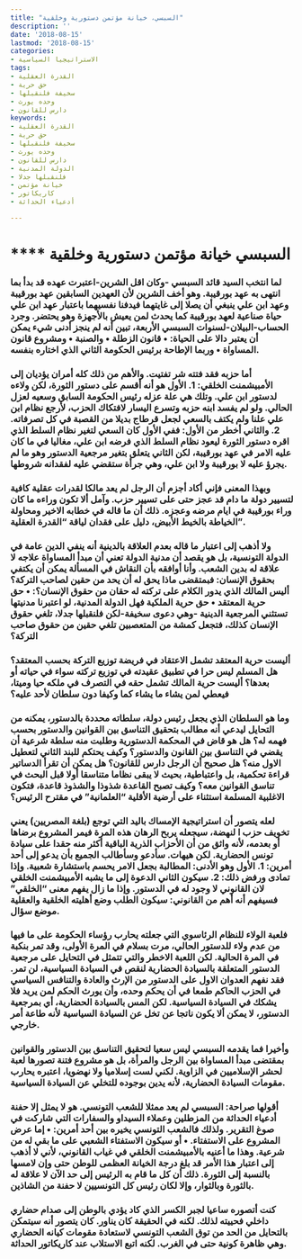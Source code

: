 ```yaml
---
title: "السبسي، خيانة مؤتمن دستورية وخلقية"
description: ''
date: '2018-08-15'
lastmod: '2018-08-15'
categories:
- الاستراتيجيا السياسية
tags:
- القدرة العقلية
- حق حرية
- سخيفة فلنقبلها
- وحده يورث
- دارس للقانون
keywords:
- القدرة العقلية
- حق حرية
- سخيفة فلنقبلها
- وحده يورث
- دارس للقانون
- الدولة المدنية
- فلنقبلها جدلا
- خيانة مؤتمن
- كاريكاتور
- أدعياء الحداثة

---
```

# **** **السبسي خيانة مؤتمن دستورية وخلقية**

### لما انتخب السيد قائد السبسي -وكان اقل الشرين-اعتبرت عهده قد بدأ بما انتهى به عهد بورقيبة. وهو أخف الشرين لأن العهدين السابقين عهد بورقيبة وعهد ابن علي ينبغي أن يصلا إلى غايتهما فيدفنا نفسيهما باعتبار عهد ابن علي حياة صناعية لعهد بورقيبة كما يحدث لمن يعيش بالأجهزة وهو يحتضر. وجرد الحساب-البيلان-لسنوات السبسي الأربعة، تبين أنه لم ينجز أدنى شيء يمكن أن يعتبر دالا على الحياة: • قانون الزطلة • والصنبة • ومشروع قانون المساواة • وربما الإطاحة برئيس الحكومة الثاني الذي اختاره بنفسه.

### أما حزبه فقد فتته شر تفتيت. والأهم من ذلك كله أمران يؤديان إلى الأمبيشمنت الخلقي: 1. الأول هو أنه أقسم على دستور الثورة، لكن ولاءه لدستور ابن علي. وتلك هي علة عزله رئيس الحكومة السابق وسعيه لعزل الحالي. ولو لم يفسد ابنه حزبه وتسرع اليسار لافتكاك الحزب، لأرجع نظام ابن علي علنا ولم يكتف بالسعي لجعل قرطاج بديلا من القصبة في كل تصرفاته. 2. والثاني أخطر من الأول: ففي الأول كان السعي لتغير نظام السلط الذي اقره دستور الثورة ليعود نظام السلط الذي فرضه ابن علي، مغاليا في ما كان عليه الامر في عهد بورقيبة، لكن الثاني يتعلق بتغير مرجعية الدستور وهو ما لم يجرؤ عليه لا بورقيبة ولا ابن علي، وهي جرأة ستقضي عليه لفقدانه شروطها.

### وبهذا المعنى فإني أكاد أجزم أن الرجل لم يعد مالكا لقدرات عقلية كافية لتسيير دولة ما دام قد عجز حتى على تسيير حزب. وآمل ألا تكون وراءه ما كان وراء بورقيبة في ايام مرضه وعجزه. ذلك أن ما قاله في خطابه الاخير ومحاولة الخياطة بالخيط الأبيض، دليل على فقدان لياقة “القدرة العقلية”.

### ولا أذهب إلى اعتبار ما قاله بعدم العلاقة بالدينية أنه ينفي الدين عامة في الدولة التونسية، بل هو يقصد أن مدنية الدولة تعني أن مبدأ المساواة علاجه لا علاقة له بدين الشعب. وأنا أوافقه بأن النقاش في المسألة يمكن أن يكتفي بحقوق الإنسان: فبمتقضى ماذا يحق له أن يحد من حقين لصاحب التركة؟ أليس المالك الذي يدور الكلام على تركته له حقان من حقوق الإنسان؟: • حق حرية المعتقد • حق حرية الملكية فهل الدولة المدنية، لو اعتبرنا مدنيتها تستثني المرجعية الدينية -وهي دعوى سخيفة-لكن فلنقبلها جدلا، تلغي حقوق الإنسان كذلك، فتجعل كمشة من المتعصبين تلغي حقين من حقوق صاحب التركة؟

### أليست حرية المعتقد تشمل الاعتقاد في فريضة توزيع التركة بحسب المعتقد؟ هل المسلم ليس حرا في تطبيق عقيدته في توزيع تركته سواء في حياته أو بعدها؟ أليست حرية المالك تشمل حقه في التصرف في ملكه حيا وميتا، فيعطي لمن يشاء ما يشاء كما وكيفا دون سلطان لأحد عليه؟

### وما هو السلطان الذي يجعل رئيس دولة، سلطاته محددة بالدستور، يمكنه من التحايل ليدعي أنه مطالب بتحقيق التناسق بين القوانين والدستور بحسب فهمه له؟ هل هو قاض في المحكمة الدستورية وطلبت منه سلطة شرعية أن يقضي في التناسق بين القانون والدستور؟ وكيف يحتكم للبند الثاني لتعطيل الاول منه؟ هل صحيح أن الرجل دارس للقانون؟ هل يمكن أن تقرأ الدساتير قراءة تحكمية، بل واعتباطية، بحيث لا يبقى نظاما متناسقا أولا قبل البحث في تناسق القوانين معه؟ وكيف تصبح القاعدة شذوذا والشذوذ قاعدة، فتكون الاغلبية المسلمة استثناء على أرضية الأقلية “العلمانية” في مقترح الرئيس؟

### لعله يتصور أن استراتيجية الإمساك باليد التي توجع (بلغة المصريين) يعني تخويف حزب ا لنهضة، سيجعله يربح الرهان هذه المرة فيمر المشروع برضاها أو بعدمه، لأنه واثق من أن الأحزاب الذرية الباقية أكثر منه حقدا على سيادة تونس الحضارية. لكن هيهات. سأدعو وسأطالب الجميع بأن يدعو إلى أحد أمرين: 1. الأول وهو الأدنى: المطالبة بجعل الامر يحسم باستشارة شعبية. وإذا تمادى ورفض ذلك: 2. سيكون الثاني الدعوة إلى ما يشبه الأمبيشمنت الخلقي لان القانوني لا وجود له في الدستور. وإذا ما زال يفهم معنى “الخلقي” فسيفهم أنه أهم من القانوني: سيكون الطلب وضع أهليته الخلقية والعقلية موضع سؤال.

### فلعبة الولاء للنظام الرئاسوي التي جعلته يحارب رؤساء الحكومة على ما فيها من عدم ولاء للدستور الحالي، مرت بسلام في المرة الأولى، وقد تمر بنكبة في المرة الحالية. لكن اللعبة الاخطر والتي تتمثل في التحايل على مرجعية الدستور المتعلقة بالسيادة الحضارية لنقص في السيادة السياسية، لن تمر. فقد نفهم العدوان الاول على الدستور من الإرث والعادة والتنافس السياسي في الحزب الحاكم طمعا في أن يحكم وحده، وأن يورث الحكم لمن يريد فلا يشكك في السيادة السياسية. لكن المس بالسيادة الحضارية، أي بمرجعية الدستور، لا يمكن ألا يكون ناتجا عن تخل عن السيادة السياسية لأنه طاعة أمر خارجي.

### وأخيرا فما يقدمه السبسي ليس سعيا لتحقيق التناسق بين الدستور والقوانين بمقتضى مبدأ المساواة بين الرجل والمرأة، بل هو مشروع فتنة تصورها لعبة لحشر الإسلاميين في الزاوية. لكني لست إسلاميا ولا نهضويا، اعتبره يحارب مقومات السيادة الحضارية، لأنه يدين بوجوده للتخلي عن السيادة السياسية.

### أقولها صراحة: السبسي لم يعد ممثلا للشعب التونسي. هو لا يمثل إلا حفنة أدعياء الحداثة من المزطلين وعملاء السيداو والسفارات التي شاركت في صوغ التقرير. ولذلك فالشعب التونسي يخيره بين أحد أمرين: • إما عرض المشروع على الاستفتاء. • أو سيكون الاستفتاء الشعبي على ما بقي له من شرعية. وهذا ما أعنيه بالأمبيشمنت الخلقي في غياب القانوني، لأني لا أذهب إلى اعتبار هذا الأمر قد بلغ درجة الخيانة العظمى للوطن حتى وإن لامسها بالنسبة إلى الثورة. ذلك أن كل ما قام به الرئيس إلى حد الآن لا علاقة له بالثورة وبالثوار، وإلا لكان رئيس كل التونسيين لا حفنة من الشاذين.

### كنت أتصوره ساعيا لجبر الكسر الذي كاد يؤدي بالوطن إلى صدام حضاري داخلي فحييته لذلك. لكنه في الحقيقة كان يناور. كان يتصور أنه سيتمكن بالتحايل من الحد من توق الشعب التونسي لاستعادة مقومات كيانه الحضاري وهي ظاهرة كونية حتى في الغرب. لكنه اتبع الاستلاب عند كاريكاتور الحداثة.

###